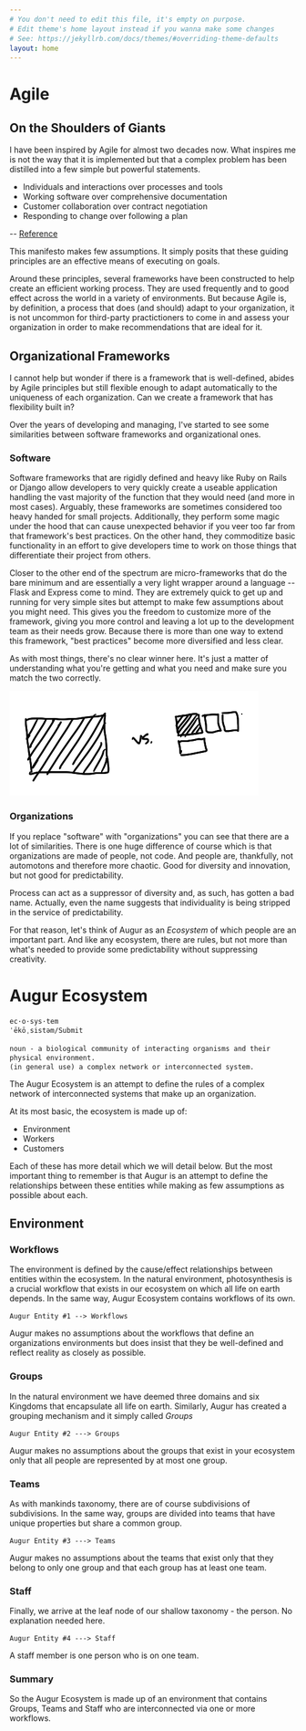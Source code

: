 ```yaml
---
# You don't need to edit this file, it's empty on purpose.
# Edit theme's home layout instead if you wanna make some changes
# See: https://jekyllrb.com/docs/themes/#overriding-theme-defaults
layout: home
---
```

# Agile

## On the Shoulders of Giants
I have been inspired by Agile for almost two decades now.  What inspires me is not the way that it is implemented but that a complex problem has been distilled into a few simple but powerful statements.

* Individuals and interactions over processes and tools
* Working software over comprehensive documentation
* Customer collaboration over contract negotiation
* Responding to change over following a plan

-- [Reference](http://agilemanifesto.org/)

This manifesto makes few assumptions.  It simply posits that these guiding principles are an effective means of executing on goals.  

Around these principles, several frameworks have been constructed to help create an efficient working process.  They are used frequently and to good effect across the world in a variety of environments.  But because Agile is, by definition, a process that does (and should) adapt to your organization, it is not uncommon for third-party practictioners to come in and assess your organization in order to make recommendations that are ideal for it.  

## Organizational Frameworks
I cannot help but wonder if there is a framework that is well-defined, abides by Agile principles but still flexible enough to adapt automatically to the uniqueness of each organization.  Can we create a framework that has flexibility built in?  

Over the years of developing and managing, I've started to see some similarities between software frameworks and organizational ones.  

### Software 
Software frameworks that are rigidly defined and heavy like Ruby on Rails or Django allow developers to very quickly create a useable application handling the vast majority of the function that they would need (and more in most cases).  Arguably, these frameworks are sometimes considered too heavy handed for small projects.  Additionally, they perform some magic under the hood that can cause unexpected behavior if you veer too far from that framework's best practices.  On the other hand, they commoditize basic functionality in an effort to give developers time to work on those things that differentiate their project from others.

Closer to the other end of the spectrum are micro-frameworks that do the bare minimum and are essentially a very light wrapper around a language -- Flask and Express come to mind.  They are extremely quick to get up and running for very simple sites but attempt to make few assumptions about you might need.  This gives you the freedom to customize more of the framework, giving you more control and leaving a lot up to the development team as their needs grow.  Because there is more than one way to extend this framework, "best practices" become more diversified and less clear.

As with most things, there's no clear winner here.  It's just a matter of understanding what you're getting and what you need and make sure you match the two correctly.

![monolith vs. components](./assets/monolith_v_components.png)

### Organizations
If you replace "software" with "organizations" you can see that there are a lot of similarities.  There is one huge difference of course which is that organizations are made of people, not code.  And people are, thankfully, not automotons and therefore more chaotic.  Good for diversity and innovation, but not good for predictability. 

Process can act as a suppressor of diversity and, as such, has gotten a bad name.  Actually, even the name suggests that individuality is being stripped in the service of predictability.  

For that reason, let's think of Augur as an *Ecosystem* of which people are an important part.  And like any ecosystem, there are rules, but not more than what's needed to provide some predictability without suppressing creativity.

# Augur Ecosystem

    ec·o·sys·tem
    ˈēkōˌsistəm/Submit
    
    noun - a biological community of interacting organisms and their physical environment.
    (in general use) a complex network or interconnected system.    

The Augur Ecosystem is an attempt to define the rules of a complex network of interconnected systems that make up an organization.

At its most basic, the ecosystem is made up of:

* Environment
* Workers
* Customers

Each of these has more detail which we will detail below.  But the most important thing to remember is that Augur is an attempt to define the relationships between these entities while making as few assumptions as possible about each.

## Environment

### Workflows
The environment is defined by the cause/effect relationships between entities within the ecosystem.  In the natural environment, photosynthesis is a crucial workflow that exists in our ecosystem on which all life on earth depends.  In the same way, Augur Ecosystem contains workflows of its own.

    Augur Entity #1 --> Workflows

Augur makes no assumptions about the workflows that define an organizations environments but does insist that they be well-defined and reflect reality as closely as possible.

### Groups
In the natural environment we have deemed three domains and six Kingdoms that encapsulate all life on earth.  Similarly, Augur has created a grouping mechanism and it simply called _Groups_

    Augur Entity #2 ---> Groups

Augur makes no assumptions about the groups that exist in your ecosystem only that all people are represented by at most one group.

### Teams
As with mankinds taxonomy, there are of course subdivisions of subdivisions.  In the same way, groups are divided into teams that have unique properties but share a common group.

    Augur Entity #3 ---> Teams

Augur makes no assumptions about the teams that exist only that they belong to only one group and that each group has at least one team.

### Staff
Finally, we arrive at the leaf node of our shallow taxonomy - the person.  No explanation needed here.

    Augur Entity #4 ---> Staff

A staff member is one person who is on one team.

### Summary

So the Augur Ecosystem is made up of an environment that contains Groups, Teams and Staff who are interconnected via one or more workflows. 